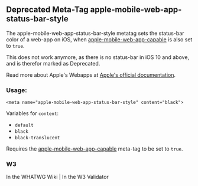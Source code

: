## <span class="badge bg-secondary">Deprecated</span> Meta-Tag apple-mobile-web-app-status-bar-style

The apple-mobile-web-app-status-bar-style metatag sets the status-bar color of a web-app on iOS, when [apple-mobile-web-app-capable](apple-mobile-web-app-capable) is also set to `true`.

This does not work anymore, as there is no status-bar in iOS 10 and above, and is therefor marked as <span class="badge bg-secondary">Deprecated</span>.

Read more about Apple's Webapps at [Apple's official documentation](https://developer.apple.com/library/safari/documentation/appleapplications/reference/SafariHTMLRef/Articles/MetaTags.html).

### Usage:

	<meta name="apple-mobile-web-app-status-bar-style" content="black">

Variables for `content`:
- `default`
- `black`
- `black-translucent`

Requires the [apple-mobile-web-app-capable](apple-mobile-web-app-capable) meta-tag to be set to `true`.

### W3
<i class="fas fa-check"></i> In the WHATWG Wiki | <i class="fas fa-check"></i>  In the W3 Validator

